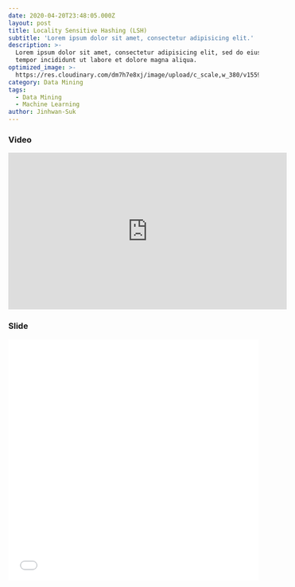 ```yaml
---
date: 2020-04-20T23:48:05.000Z
layout: post
title: Locality Sensitive Hashing (LSH)
subtitle: 'Lorem ipsum dolor sit amet, consectetur adipisicing elit.'
description: >-
  Lorem ipsum dolor sit amet, consectetur adipisicing elit, sed do eiusmod
  tempor incididunt ut labore et dolore magna aliqua.
optimized_image: >-
  https://res.cloudinary.com/dm7h7e8xj/image/upload/c_scale,w_380/v1559821647/theme6_qeeojf.jpg
category: Data Mining
tags:
  - Data Mining
  - Machine Learning
author: Jinhwan-Suk
---
```


### Video 
<iframe width="560" height="315" src="https://www.youtube.com/embed/TNFLxuTHNSE" frameborder="0" allow="accelerometer; autoplay; clipboard-write; encrypted-media; gyroscope; picture-in-picture" allowfullscreen></iframe>

### Slide
<iframe src="//www.slideshare.net/slideshow/embed_code/key/GmUdHFRnAz76zN" width="595" height="485" frameborder="0" marginwidth="0" marginheight="0" scrolling="no" style="border:1px solid #CCC; border-width:0px; margin-bottom:5px; max-width: 100%;" allowfullscreen> </iframe> 